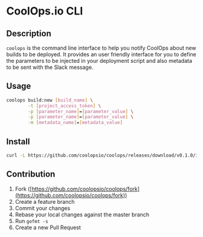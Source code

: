 # CoolOps.io CLI

## Description

`coolops` is the command line interface to help you notify CoolOps about new builds to be deployed. It provides an user friendly interface for you to define the parameters to be injected in your deployment script and also metadata to be sent with the Slack message.

## Usage

```sh
coolops build:new [build_name] \
        -t [project_access_token] \
        -p [parameter_name]=[parameter_value] \
        -p [parameter_name]=[parameter_value] \
        -m [metadata_name]=[metadata_value]
```

## Install

```sh
curl -L https://github.com/coolopsio/coolops/releases/download/v0.1.0/install.sh | sh
```

## Contribution

1. Fork ([https://github.com/coolopsio/coolops/fork](https://github.com/coolopsio/coolops/fork))
2. Create a feature branch
3. Commit your changes
4. Rebase your local changes against the master branch
5. Run `gofmt -s`
6. Create a new Pull Request

